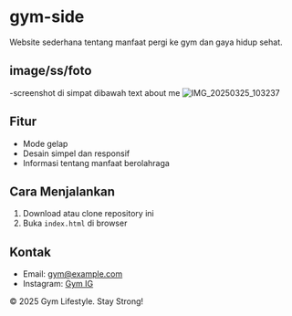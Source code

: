 # gym-side

Website sederhana tentang manfaat pergi ke gym dan gaya hidup sehat.  

## image/ss/foto
-screenshot di simpat dibawah text about me ![IMG_20250325_103237](https://github.com/user-attachments/assets/e1b2e737-2fa0-46ce-9530-217fa37d475e)

## Fitur  
- Mode gelap  
- Desain simpel dan responsif  
- Informasi tentang manfaat berolahraga  

## Cara Menjalankan  
1. Download atau clone repository ini  
2. Buka `index.html` di browser  

## Kontak  
- Email: gym@example.com  
- Instagram: [Gym IG](https://instagram.com/gym)  

© 2025 Gym Lifestyle. Stay Strong!
